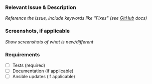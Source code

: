### Relevant Issue & Description

_Reference the issue, include keywords like "Fixes" (see [GitHub](https://help.github.com/articles/closing-issues-via-commit-messages/) docs)_

### Screenshots, if applicable

_Show screenshots of what is new/different_

### Requirements

- [ ] Tests (required)
- [ ] Documentation (if applicable)
- [ ] Ansible updates (if applicable)
